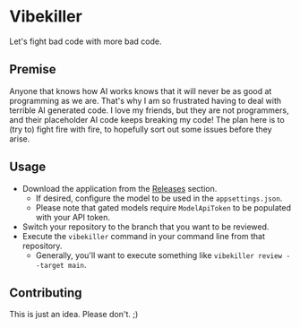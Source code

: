 # Vibekiller
Let's fight bad code with more bad code.

## Premise
Anyone that knows how AI works knows that it will never be as good at programming as we are.
That's why I am so frustrated having to deal with terrible AI generated code.
I love my friends, but they are not programmers, and their placeholder AI code keeps breaking my code!
The plan here is to (try to) fight fire with fire, to hopefully sort out some issues before they arise.

## Usage

 - Download the application from the [Releases](https://github.com/Ceebox/Vibekiller/releases) section.
	 - If desired, configure the model to be used in the `appsettings.json`.
	 - Please note that gated models require `ModelApiToken` to be populated with your API token.
 - Switch your repository to the branch that you want to be reviewed. 
 - Execute the `vibekiller` command in your command line from that repository.
	 - Generally, you'll want to execute something like `vibekiller review --target main`. 

## Contributing
This is just an idea. Please don't. ;)
